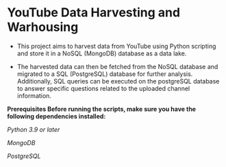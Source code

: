 # **YouTube Data Harvesting and Warhousing**


* This project aims to harvest data from YouTube using Python scripting and store it in a NoSQL (MongoDB) database as a data lake. 

* The harvested data can then be fetched from the NoSQL database and migrated to a SQL (PostgreSQL) database for further analysis. Additionally, SQL queries can be executed on the postgreSQL database to answer specific questions related to the uploaded channel information.

**Prerequisites Before running the scripts, make sure you have the following dependencies installed:**

*Python 3.9 or later*

*MongoDB*

*PostgreSQL*

